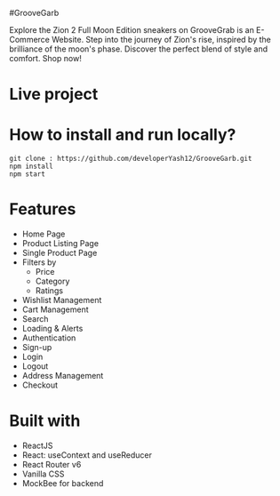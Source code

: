 #GrooveGarb

Explore the Zion 2 Full Moon Edition sneakers on GrooveGrab is an E-Commerce Website. Step into the journey of Zion's rise, inspired by the brilliance of the moon's phase. Discover the perfect blend of style and comfort. Shop now!
# Live project


# How to install and run locally?

```
git clone : https://github.com/developerYash12/GrooveGarb.git
npm install
npm start
```

# Features
- Home Page
- Product Listing Page
- Single Product Page
- Filters by
  - Price
  - Category
  - Ratings
- Wishlist Management
- Cart Management
- Search
- Loading & Alerts
- Authentication
- Sign-up
- Login
- Logout
- Address Management
- Checkout
  
# Built with
- ReactJS
- React: useContext and useReducer
- React Router v6
- Vanilla CSS
- MockBee for backend
